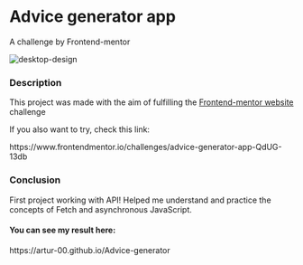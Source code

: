 <h1>Advice generator app</h1>
A challenge by Frontend-mentor



![desktop-design](https://user-images.githubusercontent.com/96730639/205961264-29abad07-8366-4e57-8276-fe92550f775b.jpg)
  


<h3>Description</h3>

<p>This project was made with the aim of fulfilling the <a href="https://www.frontendmentor.io">Frontend-mentor website</a> challenge</p>
<p>If you also want to try, check this link:</p> https://www.frontendmentor.io/challenges/advice-generator-app-QdUG-13db

<h3>Conclusion</h3>
<p>First project working with API! Helped me understand and practice the concepts of Fetch and asynchronous JavaScript.</p>
<h4>You can see my result here:</h4> https://artur-00.github.io/Advice-generator
